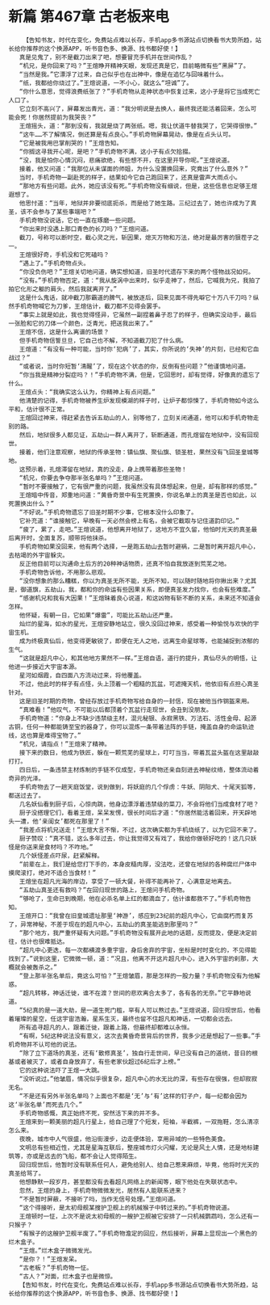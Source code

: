 # 新篇 第467章 古老板来电
        【告知书友，时代在变化，免费站点难以长存，手机app多书源站点切换看书大势所趋，站长给你推荐的这个换源APP，听书音色多、换源、找书都好使！】
       真是见鬼了，别不是截刀出来了吧，想要冒充手机并在世间作乱？
       “机兄，是你回来了吗？”王煊睁开精神天眼，发现还真是它，目前略微有些“黑屏”了。
       “当然是我。”它漂浮了过来，自己似乎也在出神中，像是在追忆与回味着什么。
       “纸，我都给你烧过了。”王煊说道，一不小心，就这么“坦诚”了。
       “你什么意思，觉得浪费纸张了？”手机奇物从走神状态中恢复过来，这小子是将它当成死亡人口了。
       它立刻不高兴了，屏幕发出青光，道：“我分明说是去换人，最终我还能活着回来，怎么可能会死！你居然提前为我哭丧？”
       王煊摇头，道：“那到没有，我就是烧了两张纸。嗯，我让伏道牛替我哭了，它哭得很惨。”
       “这牛……不了解情况，倒还算是有点良心。”手机奇物屏幕晃动，像是在点头认可。
       “它是被我用巴掌削哭的！”王煊告知。
       “你搁这寻我开心呢，是吧？”手机奇物不满，这小子有点欠拾掇。
       “没，我是怕你心情沉闷，悲痛欲绝，有些想不开，在这里开导你呢。”王煊说道。
       接着，他又问道：“我那位从未谋面的师姐，为什么没置换回来，究竟出了什么意外？”
       当时，手机奇物一副赴死的样子，结果如今它自己跑回来了，还真是雷声大雨点小。
       “那地方有些问题。此外，她应该没有死。”手机奇物没有细说，但是，这些信息也足够王煊遐想了。
       他思忖道：“当年，地狱并非要彻底扼杀，而是给了她生路。三纪过去了，她也许成为了真圣，该不会参与了某些事端吧？”
       手机奇物没说话，它也一直在琢磨一些问题。
       “你出来时没遇上那口青色的长刀吗？”王煊问道。
       截刀，号称可以断时空，截心灵之光，斩因果，熄灭万物和万法，绝对是最厉害的狠茬子之一。
       王煊很好奇，手机没和它死磕吗？
       “遇上了。”手机奇物点头。
       “你没负伤吧？”王煊关切地问道，确实想知道，旧圣时代遗存下来的两个怪物战况如何。
       “没有。”手机奇物否定，道：“我从旋涡中出来时，似乎走神了，然后，它喊我为兄，我拍了拍它化形之躯的肩头，然后我就离开了。”
       这是什么鬼话，就冲截刀那霸道的脾气，被放逐后，回来见面不得先噼它十万八千刀吗？纵然手机奇物喊它为刀爹，王煊估计，截刀都不见得会罢手。
       “事实上就是如此，我也觉得怪异，它虽然一副捏着鼻子忍了的样子，但确实没动手，最后一张脸和它的刀体一个颜色，泛青光，把送我出来了。”
       王煊不信，这是什么离谱的场景？
       但手机奇物信誓旦旦，它自己也不解，不知道截刀犯了什么病。
       王煊道：“有没有一种可能，当时你‘犯病’了，其实，你所说的‘失神’的片刻，已经和它血战过？”
       “或者说，当时你短暂‘清醒’了，现在这个状态的你，反倒有些问题？”他谨慎地问道。
       “你当我是精神分裂症吗？！”手机奇物不满，但是，它回思时，却有觉得，好像真的遗忘了什么。
       王煊点头：“我确实这么认为，你精神上有点问题。”
       他清楚的记得，手机奇物被养生炉发现模湖的样子时，让炉子都惊悚了，手机奇物如今这么平和，估计很不正常。
       王煊回过神来，得赶紧去告诉五劫山的人，别等他了，立刻关闭通道，他可以和手机奇物走别的路。
       然后，地狱很多人都见证，五劫山一群人离开了，斩断通道，而孔煊留在地狱中，没有回现世。
       接着，他们注意观察，地狱的传承圣物：镇仙旗、聚仙旗、锁圣桩，果然没有飞回圣皇城等地。
       这预示着，孔煊滞留在地狱，真的没走，身上携带着那些圣物！
       “机兄，你要去争夺那半张名单吗？”王煊问道。
       “暂时不要接触了，它有很严重的问题，我虽然没有具体想起来，但是，却有那样的感觉。”
       王煊暗中传音，郑重地问道：“黄昏奇景中有生死置换，你说名单上的真圣是否也如此，以死置换出什么？”
       “不好说。”手机奇物遗忘了旧圣时期不少事，它根本没什么印象了。
       它补充道：“谁接触它，早晚有一天必然会榜上有名，会被它截取与记住道韵印记。”
       “疲了，累了，走吧。”王煊说道，他想离开地狱了，这地方不宜久留，他怕时光天的真圣最后离开时，全面复苏，顺带将他抹杀。
       手机奇物如果没回来，他有两个选择，一是跑五劫山去暂时避祸，二是暂时离开超凡中心，去枯竭的外宇宙躲灾。
       反正他目前可以沟通命土后方的20种神话物质，还真不怕自我放逐到荒芜之地。
       手机奇物告诉他，不用那么悲观。
       “没你想象的那么糟糕，你以为真圣无所不能，无所不知，可以随时随地将你揪出来？尤其是，御道旗，五劫山，我，都和你的命运有些因果关系，即便真圣发力找你，也会有些难度。”
       “感谢机兄和我有大因果！”王煊昧着良心说道，和这凶物有斩不断的关系，未来还不知道会怎样。
       他怀疑，有朝一日，它如果“爆雷”，可能比五劫山还严重。
       灿烂的星海，如水的星光，王煊安静地站立，很久没回过神来，感受着一种愉悦与欢快的宇宙生机。
       成为终极真仙后，他变得更敏锐了，即便在无人之地，远离生命星球等，也能捕捉到浓郁的生气。
       “这就是超凡中心，和其他地方果然不一样。”王煊自语，道行的提升，真仙尽头的明悟，让他进一步接近大宇宙本源。
       星河如烟霞，自四面八方流动过来，将他覆盖。
       不过，他此时的样子有点怪，头上顶着一个粗糙的瓦盆，可遮掩天机，他依旧有点担心真圣针对。
       这是旧圣时期的奇物，曾经存放过手机奇物写给自身的一封信，现在被他当作钢盔来用。
       “真难看！”他叹气，不可能以后都顶着个瓦盆行走现世，会丑到没朋友。
       手机奇物道：“你身上不缺少违禁级主材，混元秘银、永寂黑铁、万法石、活性金母、起源古铜，任何一种都能铸至宝的器身了，你可以混炼一条带着法阵的手链，掩盖自身的命运轨迹线，这也算是难得宝物了。”
       “机兄，请指点！”王煊来了精神。
       接下来的数日，他成为铁匠，躲在一颗荒芜的星球上，叮叮当当，带着瓦盆头盔在这里敲敲打打。
       四日后，一条违禁主材炼制的手链不仅成型，手机奇物还亲自刻进去神秘纹络，整体流动着奇异的光泽。
       手机奇物去了一趟天庭饭堂，说到做到，将妖庭的几个俘虏：牛妖、阴阳犬、十尾天狐等，都送过去了。
       几名妖仙看到厨子后，心惊肉跳，他身边漂浮着违禁级的菜刀，不会将他们当成食材了吧？
       厨子没搭理它们，看着王煊，呆呆发愣，很长时间后才道：“你居然能活着回来，开天辟地头一遭，他‘亲闺女’都死在那里了！”
       “我差点将机兄送走！”王煊大言不惭，不过，这次确实都为手机烧纸了，以为它回不来了。
       厨子赞叹：“真不错，这么多年过去，你让我觉得又有戏了，我给你做顿好吃的！这几只妖怪是你送来是食材吗？不咋地。”
       几个妖怪差点吓尿，赶紧解释。
       “前辈在上，我们是给您打下手的，本身皮糙肉厚，没法吃，还曾在地狱的各种腐烂尸体中摸爬滚打，绝对不适合当食材！”
       王煊坐在超凡光海的岸边，享受了一顿大餐，补得不能再补了，心满意足地离去。
       “五劫山真圣还有救吗？”在回归现世的路上，王煊问手机奇物。
       “够呛了，生命已到晚期，他在必杀名单上红的都滴血了，估计谁都救不了。”手机奇物告知。
       王煊开口：“我曾在旧皇城遗址那里‘神游’，感应到23纪前的超凡中心，它由腐朽而复苏了，异常神秘，不差于现在的超凡中心，五劫山的真圣能逃到那里吗？”
       “那个地方，我严重怀疑有大问题。”手机奇物没有展开此地的话题，反而提及，便是决定前往，估计也很难抵达。
       “超凡中心更迭，每一次都横渡多重宇宙，身后舍弃的宇宙，坐标是时时变化的，不见得能找到了。”说到这里，它微微一顿，道：“况且，他离不开这片超凡中心，进入外宇宙的刹那，大概就会被轰杀之。”
       “登上那半张名单后，竟这么可怕？”王煊皱眉，那是怎样的一股力量？手机奇物没有为他解惑。
       “超凡转移，神话迁徙，谁不在渡？世间的悲欢离合太多了，各有各的无奈。”它平静地说道。
       “5纪真的是一道大劫，是一道生死门槛，罕有人可以熬过去。”王煊说道，回归现世后，他看着璀璨的星空，任这宇宙浩瀚，星系生灭，最终也留不住超凡和神话，一切都会远去。
       所有追寻超凡的人，跟着迁徙，跟着上路，但最终却都难以永恒。
       “有啊，5纪这种说法没有意义，这次去黄昏奇景背后的世界，我多少还是想起了一些事。”手机奇物并不认可他的说法。
       “除了立下道场的真圣，还有‘散修真圣’，独自行走世间，早已没有自己的道统，昔日的根基或者被灭了，或者自身放弃了，有些老家伙超过6纪后才上榜。”
       它的这种说法吓了王煊一大跳。
       “没听说过。”他皱眉，情况似乎很复杂，超凡中心的水无比的深，有些存在很强，但却寂寂无名。
       “不是还有另外半张名单吗？上面也不都是‘无’与‘有’这样的钉子户，每一纪都会因为这‘半张名单’而死去几个。”
       手机奇物感慨，真正始终不死，安然活下来的并不多。
       王煊来到一颗美丽的超凡行星上，给自己理了个短发，短袖，半截裤，一双拖鞋，怎么清凉怎么来。
       夜晚，城市中人气很盛，他沿街漫步，边走便体验，享用异域的一些特色美食。
       文明总有些相近性，尤其是星海互联后，整座城市灯火闪耀，无论是风土人情，还是地标建筑等，亦或是远去的飞船，都不会让人觉得陌生。
       回归现世后，他暂时没有联系任何人，避免给别人、给自己惹来麻烦，毕竟，他将时光天的真圣给骂了。
       他想静默一段岁月，甚至都没有去看超凡网络上的新闻等，眼下他处在失联状态中。
       忽然，王煊的身上，手机奇物微微发光，居然有人能联系进来？
       “不是暂时屏蔽，不接听了吗，当作无信号处理。”王煊问道。
       “这个得接听，是太初母舰某搜护卫舰上的机械猴子中转过来的。”手机奇物说道。
       王煊顿时一怔，上次不是说太初母舰的一艘护卫舰被它安排了一只机械鹦鹉吗，怎么还有一只猴子？
       “有猴子的这艘护卫舰半废了。”手机奇物澹定的回应，然后接听，屏幕上显现出一个黑色的烂木盒子。
       “王煊。”烂木盒子微微发光。
       “是你？！”王煊发呆。
       “古老板？”手机奇物一怔。
       “古人？”对面，烂木盒子也是微惊。
       【告知书友，时代在变化，免费站点难以长存，手机app多书源站点切换看书大势所趋，站长给你推荐的这个换源APP，听书音色多、换源、找书都好使！】